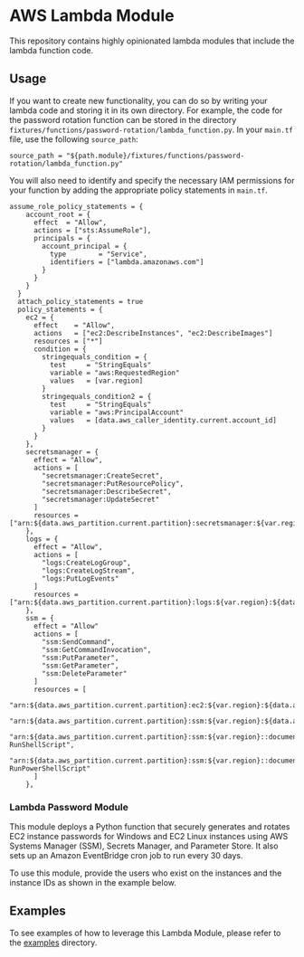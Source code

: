 # AWS Lambda Module

This repository contains highly opinionated lambda modules that include the lambda function code.

## Usage

If you want to create new functionality, you can do so by writing your lambda code and storing it in its own directory. For example, the code for the password rotation function can be stored in the directory `fixtures/functions/password-rotation/lambda_function.py`. In your `main.tf` file, use the following `source_path`:

`source_path = "${path.module}/fixtures/functions/password-rotation/lambda_function.py"`


You will also need to identify and specify the necessary IAM permissions for your function by adding the appropriate policy statements in `main.tf`.

```
assume_role_policy_statements = {
    account_root = {
      effect  = "Allow",
      actions = ["sts:AssumeRole"],
      principals = {
        account_principal = {
          type        = "Service",
          identifiers = ["lambda.amazonaws.com"]
        }
      }
    }
  }
  attach_policy_statements = true
  policy_statements = {
    ec2 = {
      effect    = "Allow",
      actions   = ["ec2:DescribeInstances", "ec2:DescribeImages"]
      resources = ["*"]
      condition = {
        stringequals_condition = {
          test     = "StringEquals"
          variable = "aws:RequestedRegion"
          values   = [var.region]
        }
        stringequals_condition2 = {
          test     = "StringEquals"
          variable = "aws:PrincipalAccount"
          values   = [data.aws_caller_identity.current.account_id]
        }
      }
    },
    secretsmanager = {
      effect = "Allow",
      actions = [
        "secretsmanager:CreateSecret",
        "secretsmanager:PutResourcePolicy",
        "secretsmanager:DescribeSecret",
        "secretsmanager:UpdateSecret"
      ]
      resources = ["arn:${data.aws_partition.current.partition}:secretsmanager:${var.region}:${data.aws_caller_identity.current.account_id}:*"]
    },
    logs = {
      effect = "Allow",
      actions = [
        "logs:CreateLogGroup",
        "logs:CreateLogStream",
        "logs:PutLogEvents"
      ]
      resources = ["arn:${data.aws_partition.current.partition}:logs:${var.region}:${data.aws_caller_identity.current.account_id}:*"]
    },
    ssm = {
      effect = "Allow"
      actions = [
        "ssm:SendCommand",
        "ssm:GetCommandInvocation",
        "ssm:PutParameter",
        "ssm:GetParameter",
        "ssm:DeleteParameter"
      ]
      resources = [
        "arn:${data.aws_partition.current.partition}:ec2:${var.region}:${data.aws_caller_identity.current.account_id}:instance/*",
        "arn:${data.aws_partition.current.partition}:ssm:${var.region}:${data.aws_caller_identity.current.account_id}:*",
        "arn:${data.aws_partition.current.partition}:ssm:${var.region}::document/AWS-RunShellScript",
        "arn:${data.aws_partition.current.partition}:ssm:${var.region}::document/AWS-RunPowerShellScript"
      ]
    },
```

### Lambda Password Module

This module deploys a Python function that securely generates and rotates EC2 instance passwords for Windows and EC2 Linux instances using AWS Systems Manager (SSM), Secrets Manager, and Parameter Store. It also sets up an Amazon EventBridge cron job to run every 30 days.

To use this module, provide the users who exist on the instances and the instance IDs as shown in the example below.

## Examples

To see examples of how to leverage this Lambda Module, please refer to the [examples](https://github.com/defenseunicorns/delivery-aws-iac/tree/main/examples) directory.
